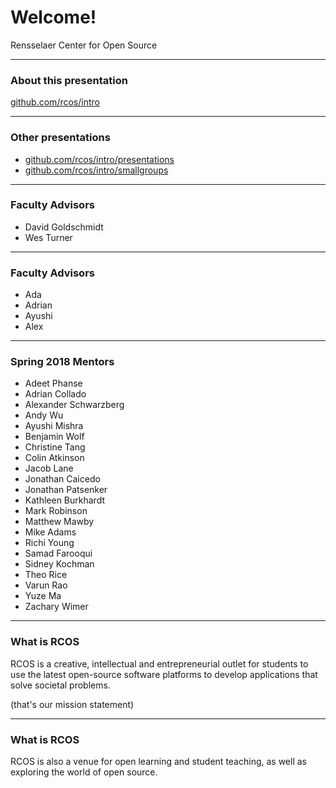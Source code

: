 # Welcome!

Rensselaer Center for Open Source

---

### About this presentation

[github.com/rcos/intro](https://github.com/rcos/intro)

---

### Other presentations
- [github.com/rcos/intro/presentations](https://github.com/rcos/intro/presentations)
- [github.com/rcos/intro/smallgroups](https://github.com/rcos/intro/smallgroups)

---

### Faculty Advisors
- David Goldschmidt
- Wes Turner

---

### Faculty Advisors
- Ada
- Adrian
- Ayushi
- Alex

---

### Spring 2018 Mentors
- Adeet Phanse
- Adrian Collado
- Alexander Schwarzberg
- Andy Wu
- Ayushi Mishra
- Benjamin Wolf
- Christine Tang
- Colin Atkinson
- Jacob Lane
- Jonathan Caicedo
- Jonathan Patsenker
- Kathleen Burkhardt
- Mark Robinson
- Matthew Mawby
- Mike Adams
- Richi Young
- Samad Farooqui
- Sidney Kochman
- Theo Rice
- Varun Rao
- Yuze Ma
- Zachary Wimer

---

### What is RCOS

RCOS is a creative, intellectual and entrepreneurial outlet for students to use the latest open-source software platforms to develop applications that solve societal problems.

(that's our mission statement)


---

### What is RCOS

RCOS is also a venue for open learning and student teaching, as well as exploring the world of open source.